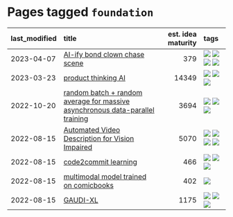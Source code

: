 # Pages tagged `foundation`

|last_modified|title|est. idea maturity|tags
|:---|:---|---:|:---|
|2023-04-07|[AI-ify bond clown chase scene](../bond_clown_chase_scene.md)|379|[![](https://img.shields.io/badge/tag-animation-35d420)](../tags/animation.md) [![](https://img.shields.io/badge/tag-experimental-c4c41f)](../tags/experimental.md) [![](https://img.shields.io/badge/tag-foundation-4d5a4)](../tags/foundation.md) [![](https://img.shields.io/badge/tag-wip-92ab1c)](../tags/wip.md)|
|2023-03-23|[product thinking AI](../product_thinking_ai.md)|14349|[![](https://img.shields.io/badge/tag-experimental-c4c41f)](../tags/experimental.md) [![](https://img.shields.io/badge/tag-foundation-4d5a4)](../tags/foundation.md) [![](https://img.shields.io/badge/tag-tooling-1eefac)](../tags/tooling.md)|
|2022-10-20|[random batch + random average for massive asynchronous data-parallel training](../async-evolutionary-ddp.md)|3694|[![](https://img.shields.io/badge/tag-experimental-c4c41f)](../tags/experimental.md) [![](https://img.shields.io/badge/tag-foundation-4d5a4)](../tags/foundation.md) [![](https://img.shields.io/badge/tag-tooling-1eefac)](../tags/tooling.md)|
|2022-08-15|[Automated Video Description for Vision Impaired](../automated-video-description.md)|5070|[![](https://img.shields.io/badge/tag-accessibility-b7fb0)](../tags/accessibility.md) [![](https://img.shields.io/badge/tag-dataset-12eec5)](../tags/dataset.md) [![](https://img.shields.io/badge/tag-foundation-4d5a4)](../tags/foundation.md) [![](https://img.shields.io/badge/tag-publicgood-f14da)](../tags/publicgood.md)|
|2022-08-15|[code2commit learning](../code2commit-learning.md)|466|[![](https://img.shields.io/badge/tag-carp-22d494)](../tags/carp.md) [![](https://img.shields.io/badge/tag-experimental-c4c41f)](../tags/experimental.md) [![](https://img.shields.io/badge/tag-foundation-4d5a4)](../tags/foundation.md)|
|2022-08-15|[multimodal model trained on comicbooks](../multimodal-model-trained-on-comicbooks.md)|402|[![](https://img.shields.io/badge/tag-foundation-4d5a4)](../tags/foundation.md)|
|2022-08-15|[GAUDI-XL](../gaudi-xl.md)|1175|[![](https://img.shields.io/badge/tag-animation-35d420)](../tags/animation.md) [![](https://img.shields.io/badge/tag-experimental-c4c41f)](../tags/experimental.md) [![](https://img.shields.io/badge/tag-foundation-4d5a4)](../tags/foundation.md)|
